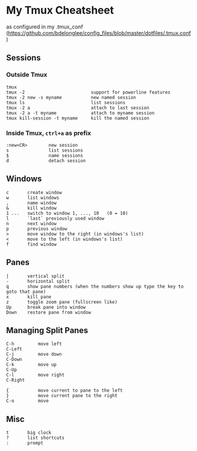 My Tmux Cheatsheet
==================


as configured in my .tmux_conf (https://github.com/bdelonglee/config_files/blob/master/dotfiles/.tmux.conf)


## Sessions 

### Outside Tmux

    tmux
    tmux -2                         support for powerline features
    tmux -2 new -s myname           new named session
    tmux ls                         list sessions
    tmux -2 a                       attach to last session
    tmux -2 a -t myname             attach to myname session
    tmux kill-session -t myname     kill the named session

### Inside Tmux, `ctrl+a` as prefix

    :new<CR>        new session
    s               list sessions
    $               name sessions
    d               detach session

## Windows

    c       create window
    w       list windows
    ,       name window
    &       kill window
    1 ...   switch to window 1, ..., 10   (0 = 10)
    l       `last` previously used window
    n       next window
    p       previous window
    >       move window to the right (in windows's list)
    <       move to the left (in windows's list)
    f       find window

## Panes

    |       vertical split
    -       horizontal split
    q       show pane numbers (when the numbers show up type the key to goto that pane)
    x       kill pane
    z       toggle zoom pane (fullscreen like)
    Up      break pane into window 
    Down    restore pane from window

## Managing Split Panes

    C-h         move left
    C-Left
    C-j         move down
    C-Down
    C-k         move up
    C-Up
    C-l         move right
    C-Right

    {           move current to pane to the left
    }           move current pane to the right
    C-o         move

    

## Misc

    t       big clock
    ?       list shortcuts
    :       prompt
